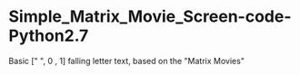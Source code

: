 Simple_Matrix_Movie_Screen-code-Python2.7
=========================================

Basic [" ", 0 , 1] falling letter text, based on the "Matrix Movies"
